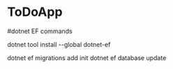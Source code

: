 # ToDoApp

#dotnet EF commands

dotnet tool install --global dotnet-ef

dotnet ef migrations add init
dotnet ef database update
